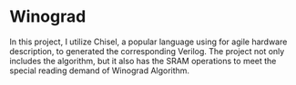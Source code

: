 # Winograd
In this project, I utilize Chisel, a popular language using for agile hardware description, to generated the corresponding Verilog. The project not only includes the algorithm, but it also has the SRAM operations to meet the special reading demand of Winograd Algorithm. 
